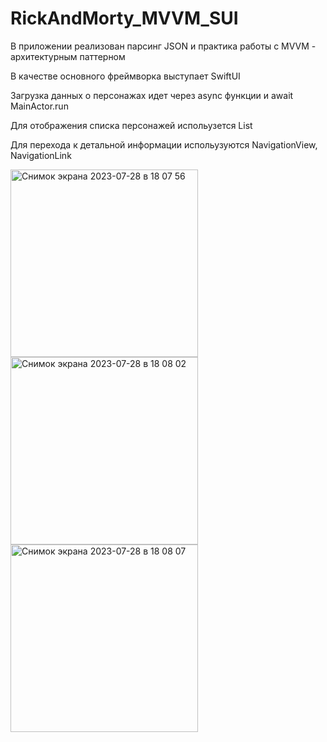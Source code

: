 # RickAndMorty_MVVM_SUI
В приложении реализован парсинг JSON и практика работы с MVVM - архитектурным паттерном


В качестве основного фреймворка выступает SwiftUI


Загрузка данных о персонажах идет через async функции и await MainActor.run

Для отображения списка персонажей испольузется List


Для перехода к детальной информации испольузуются NavigationView, NavigationLink


<img width="300" alt="Снимок экрана 2023-07-28 в 18 07 56" src="https://github.com/IgorJu/RickAndMorty_MVVM_SUI/assets/127942402/795b6f26-c420-4a0c-a658-508d757eca05">

<img width="300" alt="Снимок экрана 2023-07-28 в 18 08 02" src="https://github.com/IgorJu/RickAndMorty_MVVM_SUI/assets/127942402/1994052b-8c26-448c-8972-e7a93a9f5e73">


<img width="300" alt="Снимок экрана 2023-07-28 в 18 08 07" src="https://github.com/IgorJu/RickAndMorty_MVVM_SUI/assets/127942402/6a13462a-5c82-4157-a5f5-a28bf1a4ca80">




